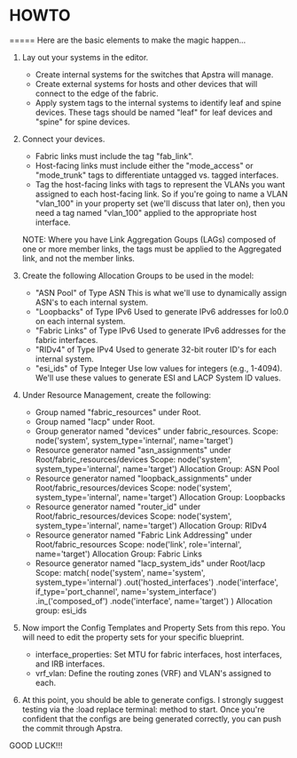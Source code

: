 # HOWTO
=====
Here are the basic elements to make the magic happen...

1.  Lay out your systems in the editor.
    - Create internal systems for the switches that Apstra will manage.
    - Create external systems for hosts and other devices that will connect
      to the edge of the fabric.
    - Apply system tags to the internal systems to identify leaf and spine
      devices.  These tags should be named "leaf" for leaf devices and
      "spine" for spine devices.

2.  Connect your devices.
    - Fabric links must include the tag "fab_link".
    - Host-facing links must include either the "mode_access" or
      "mode_trunk" tags to differentiate untagged vs. tagged interfaces.
    - Tag the host-facing links with tags to represent the VLANs you
      want assigned to each host-facing link.  So if you're going to name
      a VLAN "vlan_100" in your property set (we'll discuss that later on),
      then you need a tag named "vlan_100" applied to the appropriate
      host interface.
    
    NOTE:  Where you have Link Aggregation Goups (LAGs) composed of one
           or more member links, the tags must be applied to the Aggregated
           link, and not the member links.

3.  Create the following Allocation Groups to be used in the model:
    - "ASN Pool" of Type ASN
        This is what we'll use to dynamically assign ASN's to each
        internal system.
    - "Loopbacks" of Type IPv6
        Used to generate IPv6 addresses for lo0.0 on each internal system.
    - "Fabric Links" of Type IPv6
        Used to generate IPv6 addresses for the fabric interfaces.
    - "RIDv4" of Type IPv4
        Used to generate 32-bit router ID's for each internal system.
    - "esi_ids" of Type Integer
        Use low values for integers (e.g., 1-4094).  We'll use these values
        to generate ESI and LACP System ID values.

4.  Under Resource Management, create the following:
    - Group named "fabric_resources" under Root.
    - Group named "lacp" under Root.
    - Group generator named "devices" under fabric_resources.
        Scope: node('system', system_type='internal', name='target')
    - Resource generator named "asn_assignments" under
      Root/fabric_resources/devices
        Scope:  node('system', system_type='internal', name='target')
        Allocation Group:  ASN Pool
    - Resource generator named "loopback_assignments" under
      Root/fabric_resources/devices
        Scope:  node('system', system_type='internal', name='target')
        Allocation Group:  Loopbacks
    - Resource generator named "router_id" under Root/fabric_resources/devices
        Scope:  node('system', system_type='internal', name='target')
        Allocation Group:  RIDv4
    - Resource generator named "Fabric Link Addressing" under
      Root/fabric_resources
        Scope:  node('link', role='internal', name='target')
        Allocation Group:  Fabric Links
    - Resource generator named "lacp_system_ids" under Root/lacp
        Scope:
            match(
                node('system', name='system', system_type='internal')
                    .out('hosted_interfaces')
                    .node('interface', if_type='port_channel', name='system_interface')
                    .in_('composed_of')
                    .node('interface', name='target')
            )
        Allocation group:  esi_ids

5.  Now import the Config Templates and Property Sets from this repo.
    You will need to edit the property sets for your specific blueprint.
    - interface_properties: Set MTU for fabric interfaces, host interfaces,
        and IRB interfaces.
    - vrf_vlan: Define the routing zones (VRF) and VLAN's assigned to each.

6.  At this point, you should be able to generate configs.  I strongly
    suggest testing via the <copy>:load replace terminal:<paste> method to
    start.  Once you're confident that the configs are being generated
    correctly, you can push the commit through Apstra.


GOOD LUCK!!!
    